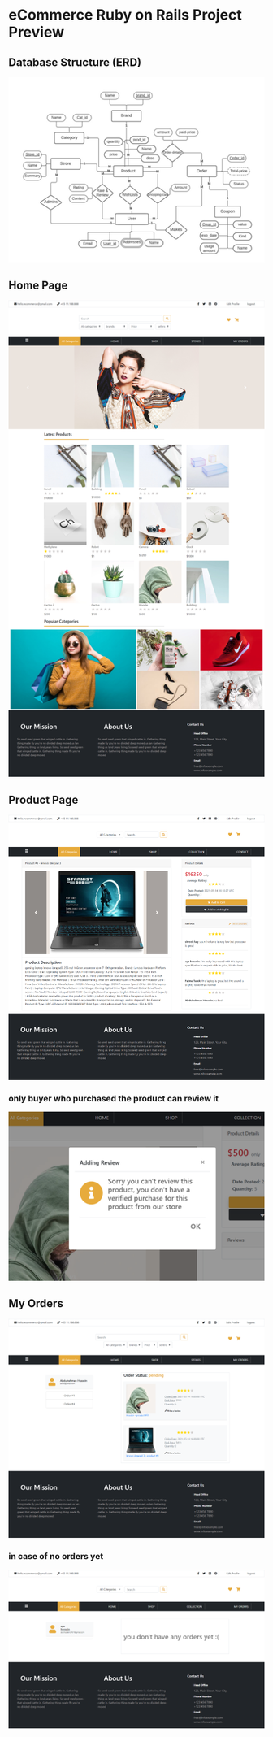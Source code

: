 # eCommerce Ruby on Rails Project Preview

## Database Structure (ERD)
![](preview/WhatsApp%20Image%202021-05-13%20at%204.06.55%20AM.jpeg)

## Home Page
![](preview/1-homePage.png)

## Product Page
![](preview/2-productShow.png)

### only buyer who purchased the product can review it
![](preview/no_purchase_no_review.PNG)

## My Orders
![](preview/my_orders.png)

### in case of no orders yet
![](preview/no_orders_yet.png)


